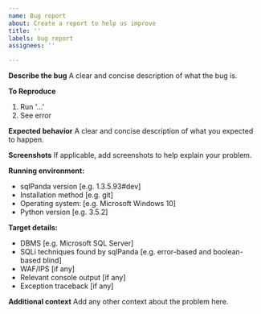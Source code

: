 ```yaml
---
name: Bug report
about: Create a report to help us improve
title: ''
labels: bug report
assignees: ''

---
```


**Describe the bug**
A clear and concise description of what the bug is.

**To Reproduce**
1. Run '...'
2. See error

**Expected behavior**
A clear and concise description of what you expected to happen.

**Screenshots**
If applicable, add screenshots to help explain your problem.

**Running environment:**
 - sqlPanda version [e.g. 1.3.5.93#dev]
 - Installation method [e.g. git]
 - Operating system: [e.g. Microsoft Windows 10]
 - Python version [e.g. 3.5.2]

**Target details:**
 - DBMS [e.g. Microsoft SQL Server]
 - SQLi techniques found by sqlPanda [e.g. error-based and boolean-based blind]
 - WAF/IPS [if any]
 - Relevant console output [if any]
 - Exception traceback [if any]

**Additional context**
Add any other context about the problem here.
